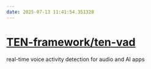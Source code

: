 ```yaml
---
date: 2025-07-13 11:41:54.351328
---
```


# [TEN-framework/ten-vad](https://github.com/TEN-framework/ten-vad)

real-time voice activity detection for audio and AI apps